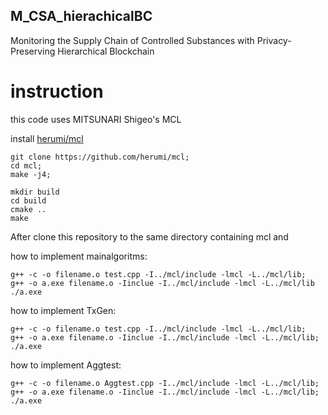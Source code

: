 ## M_CSA_hierachicalBC
Monitoring the Supply Chain of Controlled Substances with Privacy-Preserving Hierarchical Blockchain

# instruction

this code uses MITSUNARI Shigeo's MCL

install [herumi/mcl](https://github.com/herumi/mcl)

    git clone https://github.com/herumi/mcl;
    cd mcl;
    make -j4;
    
    mkdir build
    cd build
    cmake ..
    make

After clone this repository to the same directory containing mcl and

how to implement mainalgoritms: 

    g++ -c -o filename.o test.cpp -I../mcl/include -lmcl -L../mcl/lib;
    g++ -o a.exe filename.o -Iinclue -I../mcl/include -lmcl -L../mcl/lib
    ./a.exe

how to implement TxGen: 

    g++ -c -o filename.o test.cpp -I../mcl/include -lmcl -L../mcl/lib;
    g++ -o a.exe filename.o -Iinclue -I../mcl/include -lmcl -L../mcl/lib;
    ./a.exe

how to implement Aggtest:

    g++ -c -o filename.o Aggtest.cpp -I../mcl/include -lmcl -L../mcl/lib;
    g++ -o a.exe filename.o -Iinclue -I../mcl/include -lmcl -L../mcl/lib;
    ./a.exe
